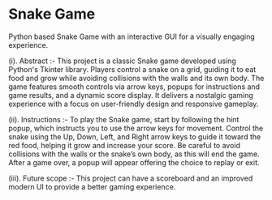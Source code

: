 # Snake Game
Python based Snake Game with an interactive GUI for a visually engaging experience.

(i). Abstract :- This project is a classic Snake game developed using Python's Tkinter library. Players control a snake on a grid, guiding it to eat food and grow while avoiding collisions with the walls and its own body. The game features smooth controls via arrow keys, popups for instructions and game results, and a dynamic score display. It delivers a nostalgic gaming experience with a focus on user-friendly design and responsive gameplay.

(ii). Instructions :- To play the Snake game, start by following the hint popup, which instructs you to use the arrow keys for movement. Control the snake using the Up, Down, Left, and Right arrow keys to guide it toward the red food, helping it grow and increase your score. Be careful to avoid collisions with the walls or the snake’s own body, as this will end the game. After a game over, a popup will appear offering the choice to replay or exit.

(iii). Future scope :- This project can have a scoreboard and an improved modern UI to provide a better gaming experience.
